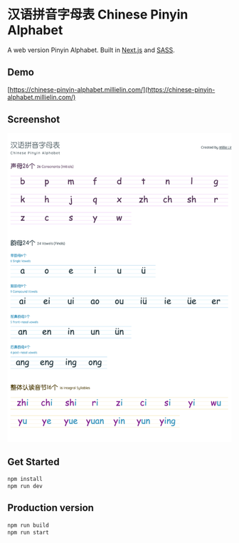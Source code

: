 # 汉语拼音字母表 Chinese Pinyin Alphabet
A web version Pinyin Alphabet. Built in [Next.js](https://nextjs.org/) and [SASS](https://sass-lang.com/).

## Demo
[https://chinese-pinyin-alphabet.millielin.com/](https://chinese-pinyin-alphabet.millielin.com/)

## Screenshot
![screenshot](./public/screenshot.png)

## Get Started
```shell
npm install
npm run dev
```

## Production version
```shell
npm run build
npm run start
```